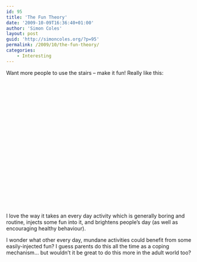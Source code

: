 ```yaml
---
id: 95
title: 'The Fun Theory'
date: '2009-10-09T16:36:40+01:00'
author: 'Simon Coles'
layout: post
guid: 'http://simoncoles.org/?p=95'
permalink: /2009/10/the-fun-theory/
categories:
    - Interesting
---
```


Want more people to use the stairs – make it fun! Really like this:

<object height="340" width="560"><param name="movie" value="http://www.youtube.com/v/2lXh2n0aPyw&hl=en&fs=1&rel=0"></param><param name="allowFullScreen" value="true"></param><param name="allowscriptaccess" value="always"></param><embed allowfullscreen="true" allowscriptaccess="always" height="340" src="http://www.youtube.com/v/2lXh2n0aPyw&hl=en&fs=1&rel=0" type="application/x-shockwave-flash" width="560"></embed></object>

I love the way it takes an every day activity which is generally boring and routine, injects some fun into it, and brightens people’s day (as well as encouraging healthy behaviour).

I wonder what other every day, mundane activities could benefit from some easily-injected fun? I guess parents do this all the time as a coping mechanism… but wouldn’t it be great to do this more in the adult world too?